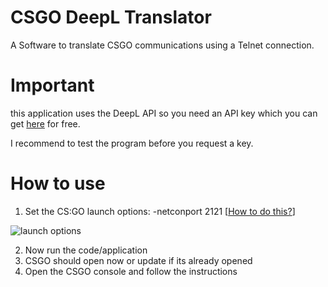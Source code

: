 # CSGO DeepL Translator
A Software to translate CSGO communications using a Telnet connection.

# Important
this application uses the DeepL API so you need an API key which you can get [here](https://support.deepl.com/hc/en-us/articles/360021200939-DeepL-API-Free) for free.

I recommend to test the program before you request a key.

# How to use
1. Set the CS:GO launch options: -netconport 2121 
[[How to do this?](https://help.steampowered.com/de/faqs/view/7D01-D2DD-D75E-2955)]

![launch options](https://i.postimg.cc/0QYN9nQW/cs.png)

2. Now run the code/application
3. CSGO should open now or update if its already opened
4. Open the CSGO console and follow the instructions 
